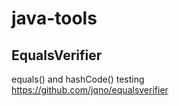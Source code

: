 # java-tools
## EqualsVerifier
equals() and hashCode() testing  
https://github.com/jqno/equalsverifier
